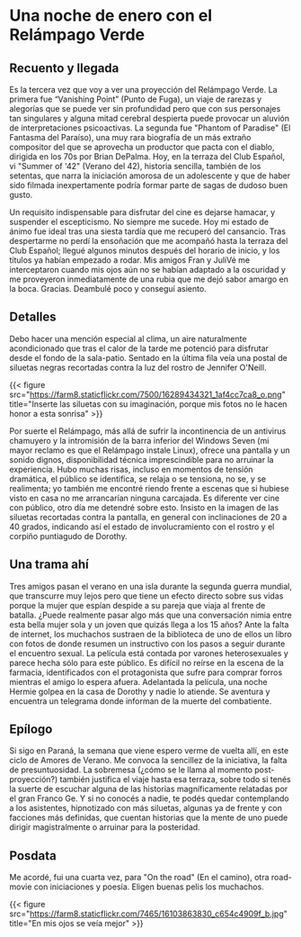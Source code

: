 # Una noche de enero con el Relámpago Verde


## Recuento y llegada

Es la tercera vez que voy a ver una proyección del Relámpago Verde. La primera
fue “Vanishing Point” (Punto de Fuga), un viaje de rarezas y alegorías que se
puede ver sin profundidad pero que con sus personajes tan singulares y alguna
mitad cerebral despierta puede provocar un aluvión de interpretaciones
psicoactivas. La segunda fue \"Phantom of Paradise\" (El Fantasma del Paraíso),
una muy rara biografía de un más extraño compositor del que se aprovecha un
productor que pacta con el diablo, dirigida en los 70s por Brian DePalma. Hoy,
en la terraza del Club Español, vi \"Summer of \'42\" (Verano del 42), historia
sencilla, también de los setentas, que narra la iniciación amorosa de un
adolescente y que de haber sido filmada inexpertamente podría formar parte de
sagas de dudoso buen gusto.

Un requisito indispensable para disfrutar del cine es dejarse hamacar, y
suspender el escepticismo. No siempre me sucede. Hoy mi estado de ánimo
fue ideal tras una siesta tardía que me recuperó del cansancio. Tras
despertarme no perdí la ensoñación que me acompañó hasta la terraza del
Club Español; llegué algunos minutos después del horario de inicio, y
los títulos ya habían empezado a rodar. Mis amigos Fran y JuliVé me
interceptaron cuando mis ojos aún no se habían adaptado a la oscuridad y
me proveyeron inmediatamente de una rubia que me dejó sabor amargo en la
boca. Gracias. Deambulé poco y conseguí asiento.

## Detalles

Debo hacer una mención especial al clima, un aire naturalmente
acondicionado que tras el calor de la tarde me potenció para disfrutar
desde el fondo de la sala-patio. Sentado en la última fila veía una
postal de siluetas negras recortadas contra la luz del rostro de
Jennifer O\'Neill.

{{< figure src="https://farm8.staticflickr.com/7500/16289434321_1af4cc7ca8_o.png" title="Inserte las siluetas con su imaginación, porque mis fotos no le hacen honor a esta sonrisa" >}}

Por suerte el Relámpago, más allá de sufrir la incontinencia de un
antivirus chamuyero y la intromisión de la barra inferior del Windows
Seven (mi mayor reclamo es que el Relámpago instale Linux), ofrece una
pantalla y un sonido dignos, disponibilidad técnica imprescindible para
no arruinar la experiencia. Hubo muchas risas, incluso en momentos de
tensión dramática, el público se identifica, se relaja o se tensiona, no
se, y se realimenta; yo también me encontré riendo frente a escenas que
si hubiese visto en casa no me arrancarían ninguna carcajada. Es
diferente ver cine con público, otro día me detendré sobre esto. Insisto
en la imagen de las siluetas recortadas contra la pantalla, en general
con inclinaciones de 20 a 40 grados, indicando así el estado de
involucramiento con el rostro y el corpiño puntiagudo de Dorothy.

## Una trama ahí

Tres amigos pasan el verano en una isla durante la segunda guerra
mundial, que transcurre muy lejos pero que tiene un efecto directo sobre
sus vidas porque la mujer que espían despide a su pareja que viaja al
frente de batalla. ¿Puede realmente pasar algo más que una conversación
nimia entre esta bella mujer sola y un joven que quizás llega a los 15
años? Ante la falta de internet, los muchachos sustraen de la biblioteca
de uno de ellos un libro con fotos de donde resumen un instructivo con
los pasos a seguir durante el encuentro sexual. La película está contada
por varones heterosexuales y parece hecha sólo para este público. Es
difícil no reírse en la escena de la farmacia, identificados con el
protagonista que sufre para comprar forros mientras el amigo lo espera
afuera. Adelantada la película, una noche Hermie golpea en la casa de
Dorothy y nadie lo atiende. Se aventura y encuentra un telegrama donde
informan de la muerte del combatiente.

## Epílogo

Si sigo en Paraná, la semana que viene espero verme de vuelta allí, en
este ciclo de Amores de Verano. Me convoca la sencillez de la
iniciativa, la falta de presuntuosidad. La sobremesa (¿cómo se le llama
al momento post-proyección?) también justifica el viaje hasta esa
terraza, sobre todo si tenés la suerte de escuchar alguna de las
historias magníficamente relatadas por el gran Franco Ge. Y si no
conocés a nadie, te podés quedar contemplando a los asistentes,
hipnotizado con más siluetas, algunas ya de frente y con facciones más
definidas, que cuentan historias que la mente de uno puede dirigir
magistralmente o arruinar para la posteridad.

## Posdata

Me acordé, fui una cuarta vez, para \"On the road\" (En el camino), otra
road-movie con iniciaciones y poesía. Eligen buenas pelis los muchachos.

{{< figure src="https://farm8.staticflickr.com/7465/16103863830_c654c4909f_b.jpg" title="En mis ojos se veía mejor" >}}

